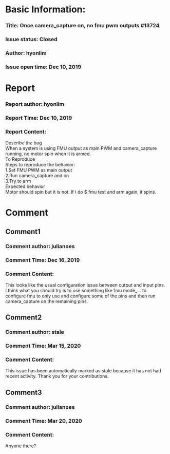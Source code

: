 # Basic Information:
### Title:  Once camera_capture on, no fmu pwm outputs #13724 
### Issue status: Closed
### Author: hyonlim
### Issue open time: Dec 10, 2019
# Report
### Report author: hyonlim
### Report Time: Dec 10, 2019
### Report Content:   
Describe the bug    
When a system is using FMU output as main PWM and camera_capture running, no motor spin when it is armed.  
To Reproduce    
Steps to reproduce the behavior:  
1.Set FMU PWM as main output  
2.Run camera_capture and on  
3.Try to arm  
Expected behavior    
Motor should spin but it is not. If I do $ fmu test and arm again, it spins.  

# Comment
## Comment1
### Comment author: julianoes
### Comment Time: Dec 16, 2019
### Comment Content:   
This looks like the usual configuration issue between output and input pins.  
I think what you should try is to use something like fmu mode_... to configure fmu to only use and configure some of the pins and then run camera_capture on the remaining pins.  

## Comment2
### Comment author: stale
### Comment Time: Mar 15, 2020
### Comment Content:   
This issue has been automatically marked as stale because it has not had recent activity. Thank you for your contributions.  

## Comment3
### Comment author: julianoes
### Comment Time: Mar 20, 2020
### Comment Content:   
Anyone there?  
